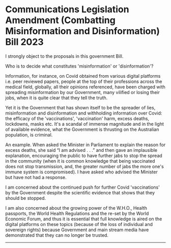 # Communications Legislation Amendment (Combatting Misinformation and Disinformation) Bill 2023

 I strongly object to the proposals in this government Bill.

 Who is to decide what constitutes 'misinformation' or 'disinformation'?

 Information, for instance, on Covid obtained from various digital platforms i.e. peer reviewed papers, people at the top of their professions across the medical field, globally, all their opinions referenced, have been charged with spreading misinformation by our Government, many vilified or losing their jobs, when it is quite clear that they tell the truth.

 Yet it is the Government that has shown itself to be the spreader of lies, misinformation and disinformation and withholding information over Covid:  the efficacy of the 'vaccinations', 'vaccination' harm, excess deaths, lockdowns, masks etc. It's a scandal of immense magnitude and in the light of available evidence, what the Government is thrusting on the Australian population, is criminal.

 An example. When  asked the Minister in Parliament to
 explain the reason for excess deaths, she said “I am advised . . .” and then gave an implausible explanation, encouraging the public to have further jabs to stop the spread in the community (when it is common knowledge that being vaccinated does not stop transmission, and, the greater number of jabs the more one's immune system is compromised). I have asked who advised the Minister but have not had a response.

 I am concerned about the continued push for further Covid 'vaccinations' by the Government despite the scientific evidence that shows that they should be stopped.

 I am also concerned about the growing power of the W.H.O., Health passports, the World Health Regulations and the re-set by the World Economic Forum, and thus it is essential that full knowledge is aired on the digital platforms on these topics (because of the loss of individual and sovereign rights) because Government and main stream media have demonstrated that they can no longer be trusted.


-----

